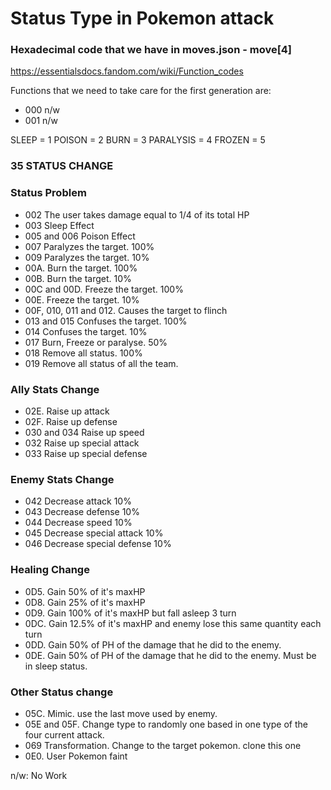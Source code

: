 # Status Type in Pokemon attack
### Hexadecimal code that we have in moves.json - move[4]

https://essentialsdocs.fandom.com/wiki/Function_codes

Functions that we need to take care for the first generation are:

* 000 n/w
* 001 n/w

SLEEP     = 1
POISON    = 2
BURN      = 3
PARALYSIS = 4
FROZEN    = 5

### **35** STATUS CHANGE

### Status Problem
* 002 The user takes damage equal to 1/4 of its total HP
* 003 Sleep Effect
* 005 and 006 Poison Effect
* 007 Paralyzes the target. 100%
* 009 Paralyzes the target. 10%
* 00A. Burn the target. 100%
* 00B. Burn the target. 10%
* 00C and 00D. Freeze the target. 100%
* 00E. Freeze the target. 10%
* 00F, 010, 011 and 012. Causes the target to flinch
* 013 and 015 Confuses the target. 100%
* 014 Confuses the target. 10%
* 017 Burn, Freeze or paralyse. 50%
* 018 Remove all status. 100%
* 019 Remove all status of all the team.

### Ally Stats Change
* 02E. Raise up attack
* 02F. Raise up defense
* 030 and 034 Raise up speed
* 032 Raise up special attack
* 033 Raise up special defense

### Enemy Stats Change
* 042 Decrease attack 10%
* 043 Decrease defense 10% 
* 044 Decrease speed 10%
* 045 Decrease special attack 10%
* 046 Decrease special defense 10%

### Healing Change
* 0D5. Gain 50% of it's maxHP
* 0D8. Gain 25% of it's maxHP
* 0D9. Gain 100% of it's maxHP but fall asleep 3 turn
* 0DC. Gain 12.5% of it's maxHP and enemy lose this same quantity each turn
* 0DD. Gain 50% of PH of the damage that he did to the enemy.
* 0DE. Gain 50% of PH of the damage that he did to the enemy. Must be in sleep status.

### Other Status change
* 05C. Mimic. use the last move used by enemy.
* 05E and 05F. Change type to randomly one based in one type of the four current attack.
* 069 Transformation. Change to the target pokemon. clone this one
* 0E0. User Pokemon faint



n/w: No Work